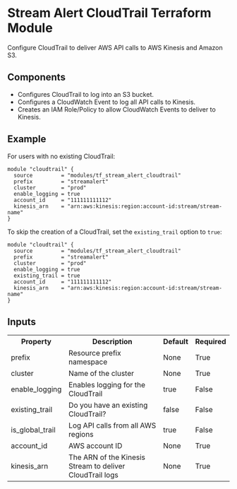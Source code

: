 # Stream Alert CloudTrail Terraform Module
Configure CloudTrail to deliver AWS API calls to AWS Kinesis and Amazon S3.

## Components
* Configures CloudTrail to log into an S3 bucket.
* Configures a CloudWatch Event to log all API calls to Kinesis.
* Creates an IAM Role/Policy to allow CloudWatch Events to deliver to Kinesis.

## Example
For users with no existing CloudTrail:
```
module "cloudtrail" {
  source         = "modules/tf_stream_alert_cloudtrail"
  prefix         = "streamalert"
  cluster        = "prod"
  enable_logging = true
  account_id     = "111111111112"
  kinesis_arn    = "arn:aws:kinesis:region:account-id:stream/stream-name"
}
```

To skip the creation of a CloudTrail, set the `existing_trail` option to `true`:
```
module "cloudtrail" {
  source         = "modules/tf_stream_alert_cloudtrail"
  prefix         = "streamalert"
  cluster        = "prod"
  enable_logging = true
  existing_trail = true
  account_id     = "111111111112"
  kinesis_arn    = "arn:aws:kinesis:region:account-id:stream/stream-name"
}
```

## Inputs
<table>
  <tr>
    <th>Property</th>
    <th>Description</th>
    <th>Default</th>
    <th>Required</th>
  </tr>
  <tr>
    <td>prefix</td>
    <td>Resource prefix namespace</td>
    <td>None</td>
    <td>True</td>
  </tr>
  <tr>
    <td>cluster</td>
    <td>Name of the cluster</td>
    <td>None</td>
    <td>True</td>
  </tr>
  <tr>
    <td>enable_logging</td>
    <td>Enables logging for the CloudTrail</td>
    <td>true</td>
    <td>False</td>
  </tr>
  <tr>
    <td>existing_trail</td>
    <td>Do you have an existing CloudTrail?</td>
    <td>false</td>
    <td>False</td>
  </tr>
  <tr>
    <td>is_global_trail</td>
    <td>Log API calls from all AWS regions</td>
    <td>true</td>
    <td>False</td>
  </tr>
  <tr>
    <td>account_id</td>
    <td>AWS account ID</td>
    <td>None</td>
    <td>True</td>
  </tr>
  <tr>
    <td>kinesis_arn</td>
    <td>The ARN of the Kinesis Stream to deliver CloudTrail logs</td>
    <td>None</td>
    <td>True</td>
  </tr>
</table>
